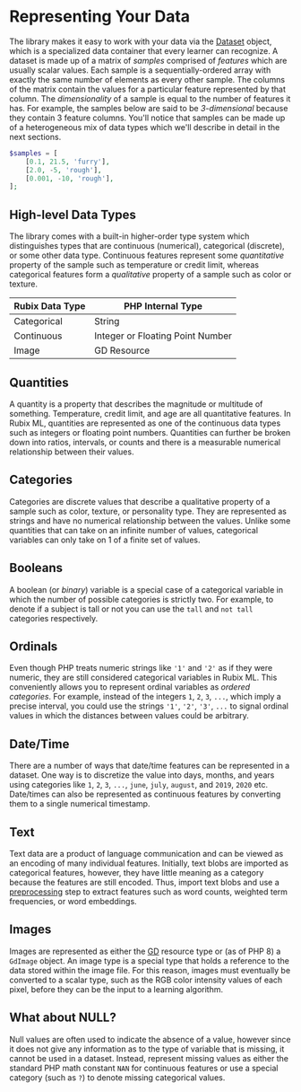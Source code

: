 # Representing Your Data
The library makes it easy to work with your data via the [Dataset](datasets/api.md) object, which is a specialized data container that every learner can recognize. A dataset is made up of a matrix of *samples* comprised of *features* which are usually scalar values. Each sample is a sequentially-ordered array with exactly the same number of elements as every other sample. The columns of the matrix contain the values for a particular feature represented by that column. The *dimensionality* of a sample is equal to the number of features it has. For example, the samples below are said to be *3-dimensional* because they contain 3 feature columns. You'll notice that samples can be made up of a heterogeneous mix of data types which we'll describe in detail in the next sections.

```php
$samples = [
    [0.1, 21.5, 'furry'],
    [2.0, -5, 'rough'],
    [0.001, -10, 'rough'],
];
```

## High-level Data Types
The library comes with a built-in higher-order type system which distinguishes types that are continuous (numerical), categorical (discrete), or some other data type. Continuous features represent some *quantitative* property of the sample such as temperature or credit limit, whereas categorical features form a *qualitative* property of a sample such as color or texture.

| Rubix Data Type | PHP Internal Type |
|---|---|
| Categorical | String |
| Continuous | Integer or Floating Point Number |
| Image | GD Resource |

## Quantities
A quantity is a property that describes the magnitude or multitude of something. Temperature, credit limit, and age are all quantitative features. In Rubix ML, quantities are represented as one of the continuous data types such as integers or floating point numbers. Quantities can further be broken down into ratios, intervals, or counts and there is a measurable numerical relationship between their values.

## Categories
Categories are discrete values that describe a qualitative property of a sample such as color, texture, or personality type. They are represented as strings and have no numerical relationship between the values. Unlike some quantities that can take on an infinite number of values, categorical variables can only take on 1 of a finite set of values.

## Booleans
A boolean (or *binary*) variable is a special case of a categorical variable in which the number of possible categories is strictly two. For example, to denote if a subject is tall or not you can use the `tall` and `not tall` categories respectively.

## Ordinals
Even though PHP treats numeric strings like `'1'` and `'2'` as if they were numeric, they are still considered categorical variables in Rubix ML. This conveniently allows you to represent ordinal variables as *ordered categories*. For example, instead of the integers `1`, `2`, `3`, `...`, which imply a precise interval, you could use the strings `'1'`, `'2'`, `'3'`, `...` to signal ordinal values in which the distances between values could be arbitrary.

## Date/Time
There are a number of ways that date/time features can be represented in a dataset. One way is to discretize the value into days, months, and years using categories like `1`, `2`, `3`, `...`, `june`, `july`, `august`, and `2019`, `2020` etc. Date/times can also be represented as continuous features by converting them to a single numerical timestamp.

## Text
Text data are a product of language communication and can be viewed as an encoding of many individual features. Initially, text blobs are imported as categorical features, however, they have little meaning as a category because the features are still encoded. Thus, import text blobs and use a [preprocessing](preprocessing.md) step to extract features such as word counts, weighted term frequencies, or word embeddings.

## Images
Images are represented as either the [GD](https://www.php.net/manual/en/book.image.php) resource type or (as of PHP 8) a `GdImage` object. An image type is a special type that holds a reference to the data stored within the image file. For this reason, images must eventually be converted to a scalar type, such as the RGB color intensity values of each pixel, before they can be the input to a learning algorithm.

## What about NULL?
Null values are often used to indicate the absence of a value, however since it does not give any information as to the type of variable that is missing, it cannot be used in a dataset. Instead, represent missing values as either the standard PHP math constant `NAN` for continuous features or use a special category (such as `?`) to denote missing categorical values.
